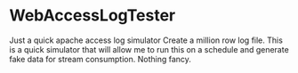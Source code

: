# WebAccessLogTester
Just a quick apache access log simulator
Create a million row log file. This is a quick simulator that will allow me to run this on a schedule and generate fake data for stream consumption. Nothing fancy.
